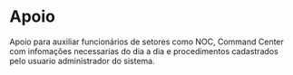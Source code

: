 # Apoio
Apoio para auxiliar funcionários de setores como NOC, Command Center com infomações necessarias do dia a dia e procedimentos cadastrados pelo usuario administrador do sistema.
